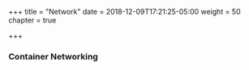 +++
title = "Network"
date = 2018-12-09T17:21:25-05:00
weight = 50
chapter = true

+++

### Container Networking
